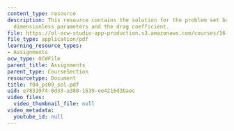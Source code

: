 ```yaml
---
content_type: resource
description: This resource contains the solution for the problem set based on the
  dimensionless parameters and the drag coefficient.
file: https://ol-ocw-studio-app-production.s3.amazonaws.com/courses/16-01-unified-engineering-i-ii-iii-iv-fall-2005-spring-2006/e78319740d33a3801539ee4216d3baec_f04_ps09_sol.pdf
file_type: application/pdf
learning_resource_types:
- Assignments
ocw_type: OCWFile
parent_title: Assignments
parent_type: CourseSection
resourcetype: Document
title: f04_ps09_sol.pdf
uid: e7831974-0d33-a380-1539-ee4216d3baec
video_files:
  video_thumbnail_file: null
video_metadata:
  youtube_id: null
---
```

